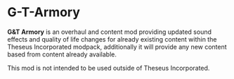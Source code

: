 # G-T-Armory

**G&T Armory** is an overhaul and content mod providing updated sound effects and quality of life changes for already existing content within the Theseus Incorporated modpack, additionally it will provide any new content based from content already available.

This mod is not intended to be used outside of Theseus Incorporated.
